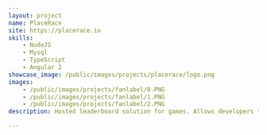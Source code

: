 ```yaml
---
layout: project
name: PlaceRace
site: https://placerace.io
skills:
    - NodeJS
    - Mysql
    - TypeScript
    - Angular 2
showcase_image: /public/images/projects/placerace/logo.png
images:
    - /public/images/projects/fanlabel/0.PNG
    - /public/images/projects/fanlabel/1.PNG
    - /public/images/projects/fanlabel/2.PNG    
description: Hosted leaderboard solution for games. Allows developers to access a hosted API solution.

---
```

